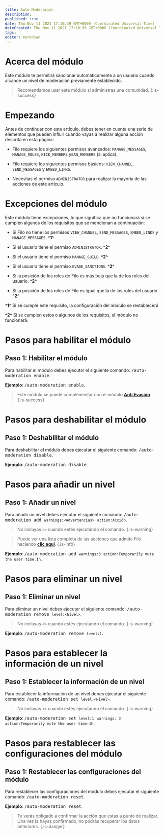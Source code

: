 ```yaml
---
title: Auto Moderación
description:
published: true
date: Thu Nov 11 2021 17:10:39 GMT+0000 (Coordinated Universal Time)
dateCreated: Thu Nov 11 2021 17:10:39 GMT+0000 (Coordinated Universal Time)
tags:
editor: markdown
---
```


# Acerca del módulo

Este módulo te permitirá sancionar automáticamente a un usuario cuando alcance un nivel de moderación previamente establecido.

> Recomendamos usar este módulo si administras una comunidad.
{.is-success}

# Empezando

Antes de continuar con este artículo, debes tener en cuenta una serie de elementos que pueden influir cuando vayas a realizar alguna acción descrita en esta página:

- Filo requiere los siguientes permisos avanzados: ``MANAGE_MESSAGES``, ``MANAGE_ROLES``, ``KICK_MEMBERS`` y``BAN_MEMBERS`` (si aplica).

- Filo requiere los siguientes permisos básicos: ``VIEW_CHANNEL``, ``SEND_MESSAGES`` y ``EMBED_LINKS``.

- Necesitas el permiso ``ADMINISTRATOR`` para realizar la mayoría de las acciones de este artículo.

# Excepciones del módulo

Este módulo tiene excepciones, lo que significa que no funcionará si se cumplen algunos de los requisitos que se mencionan a continuación:

- Si Filo no tiene los permisos ``VIEW_CHANNEL``, ``SEND_MESSAGES``, ``EMBED_LINKS`` y ``MANAGE_MESSAGES``. **^1^**

- Si el usuario tiene el permiso ``ADMINISTRATOR``. **^2^**

- Si el usuario tiene el permiso ``MANAGE_GUILD``. **^2^**

- Si el usuario tiene el permiso ``EVADE_SANCTIONS``. **^2^**

- Si la posición de los roles de Filo es más baja que la de los roles del usuario. **^2^**

- Si la posición de los roles de Filo es igual que la de los roles del usuario. **^2^**

**^1^** Si se cumple este requisito, la configuración del módulo se restablecerá.

**^2^** Si se cumplen estos o algunos de los requisitos, el módulo no funcionará.

# Pasos para habilitar el módulo

## **Paso 1**: Habilitar el módulo

Para habilitar el módulo debes ejecutar el siguiente comando: <kbd>/auto-moderation enable</kbd>.

**Ejemplo**: <kbd>/auto-moderation enable</kbd>.

> Este módulo se puede complementar con el módulo **[Anti Evasión](https://wiki.filobot.xyz/es/modules/anti-evasion)**.
{.is-success}

# Pasos para deshabilitar el módulo

## **Paso 1**: Deshabilitar el módulo

Para deshabilitar el módulo debes ejecutar el siguiente comando: <kbd>/auto-moderation disable</kbd>.

**Ejemplo**: <kbd>/auto-moderation disable</kbd>.

# Pasos para añadir un nivel

## **Paso 1**: Añadir un nivel

Para añadir un nivel debes ejecutar el siguiente comando: <kbd>/auto-moderation add ``warnings:<Advertencias>`` ``action:Acción``</kbd>.

> No incluyas ``<>`` cuando estés ejecutando el comando.
{.is-warning}

> Puede ver una lista completa de las acciones que admite Filo haciendo **[clic aquí](https://wiki.filobot.xyz/es/modules/actions-list)**.
{.is-info}

**Ejemplo**: <kbd>/auto-moderation add ``warnings:3`` ``action:Temporarily mute the user`` ``time:1h``</kbd>.

# Pasos para eliminar un nivel

## **Paso 1**: Eliminar un nivel

Para eliminar un nivel debes ejecutar el siguiente comando: <kbd>/auto-moderation remove ``level:<Nivel>``</kbd>.

> No incluyas ``<>`` cuando estés ejecutando el comando.
{.is-warning}

**Ejemplo**: <kbd>/auto-moderation remove ``level:1``</kbd>.

# Pasos para establecer la información de un nivel

## **Paso 1**: Establecer la información de un nivel

Para establecer la información de un nivel debes ejecutar el siguiente comando: <kbd>/auto-moderation set ``level:<Nivel>``</kbd>.

> No incluyas ``<>`` cuando estés ejecutando el comando.
{.is-warning}

**Ejemplo**: <kbd>/auto-moderation set ``level:1`` ``warnings: 3`` ``action:Temporarily mute the user`` ``time:1h``</kbd>.

# Pasos para restablecer las configuraciones del módulo

## **Paso 1**: Restablecer las configuraciones del módulo

Para restablecer las configuraciones del módulo debes ejecutar el siguiente comando: <kbd>/auto-moderation reset</kbd>.

**Ejemplo**: <kbd>/auto-moderation reset</kbd>.

> Te verás obligado a confirmar la acción que estas a punto de realizar. Una vez la hayas confirmado, no podrás recuperar los datos anteriores.
{.is-danger}
